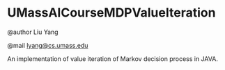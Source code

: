 UMassAICourseMDPValueIteration
==============================
@author Liu Yang

@mail lyang@cs.umass.edu

An implementation of value iteration of Markov decision process in JAVA.
